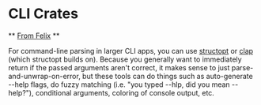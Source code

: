 # CLI Crates

** [From Felix](https://www.youtube.com/watch?v=yf2HvXrSiFU&lc=z22pxbxrxsudt1fm5acdp435pfhtqyepmrkeemadyotw03c010c) **

For command-line parsing in larger CLI apps, you can use [structopt](https://crates.io/crates/structopt) or [clap](https://crates.io/crates/clap) (which structopt builds on). Because you generally want to immediately return if the passed arguments aren't correct, it makes sense to just parse-and-unwrap-on-error, but these tools can do things such as auto-generate --help flags, do fuzzy matching (i.e. "you typed --hlp, did you mean --help?"), conditional arguments, coloring of console output, etc. 